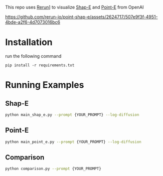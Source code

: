 This repo uses [Rerun](https://github.com/rerun-io/rerun)] to visualize [Shap-E](https://github.com/openai/shap-e) and [Point-E](https://github.com/openai/point-e) from OpenAI

https://github.com/rerun-io/point-shap-e/assets/2624717/507e9f3f-4951-4bde-a2f6-4d7073016bc6


# Installation
run the following command

```pip install -r requirements.txt```

# Running Examples
## Shap-E
```bash
python main_shap_e.py --prompt {YOUR_PROMPT} --log-diffusion
```
## Point-E
```bash
python main_point_e.py --prompt {YOUR_PROMPT} --log-diffusion
```

## Comparison
```bash
python comparison.py --prompt {YOUR_PROMPT}
```
